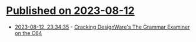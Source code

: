 # [Published on 2023-08-12](index.md)

* [2023-08-12, 23:34:35](https://lobste.rs/s/few6vc/cracking_designware_s_grammar_examiner) - [Cracking DesignWare's The Grammar Examiner on the C64](https://oldvcr.blogspot.com/2023/08/cracking-designwares-grammar-examiner.html)
